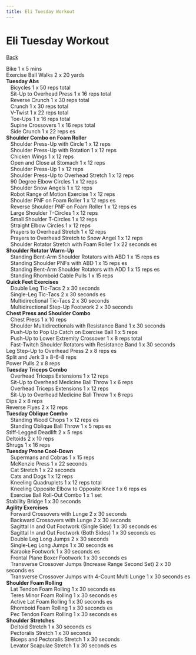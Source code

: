 ```yaml
---
title: Eli Tuesday Workout
---
```


# Eli Tuesday Workout

[Back](./index)

Bike 1 x 5 mins<br>
Exercise Ball Walks 2 x 20 yards<br>
**Tuesday Abs**<br>
&nbsp;&nbsp;&nbsp;Bicycles 1 x 50 reps total<br>
&nbsp;&nbsp;&nbsp;Sit-Up to Overhead Press 1 x 16 reps total<br>
&nbsp;&nbsp;&nbsp;Reverse Crunch 1 x 30 reps total<br>
&nbsp;&nbsp;&nbsp;Crunch 1 x 30 reps total<br>
&nbsp;&nbsp;&nbsp;V-Twist 1 x 22 reps total<br>
&nbsp;&nbsp;&nbsp;Toe-Ups 1 x 16 reps total<br>
&nbsp;&nbsp;&nbsp;Supine Crossovers 1 x 16 reps total<br>
&nbsp;&nbsp;&nbsp;Side Crunch 1 x 22 reps es<br>
**Shoulder Combo on Foam Roller**<br>
&nbsp;&nbsp;&nbsp;Shoulder Press-Up with Circle 1 x 12 reps<br>
&nbsp;&nbsp;&nbsp;Shoulder Press-Up with Rotation 1 x 12 reps<br>
&nbsp;&nbsp;&nbsp;Chicken Wings 1 x 12 reps<br>
&nbsp;&nbsp;&nbsp;Open and Close at Stomach 1 x 12 reps<br>
&nbsp;&nbsp;&nbsp;Shoulder Press-Up 1 x 12 reps<br>
&nbsp;&nbsp;&nbsp;Shoulder Press-Up to Overhead Stretch 1 x 12 reps<br>
&nbsp;&nbsp;&nbsp;90 Degree Elbow Circles 1 x 12 reps<br>
&nbsp;&nbsp;&nbsp;Shoulder Snow Angels 1 x 12 reps<br>
&nbsp;&nbsp;&nbsp;Robot Range of Motion Exercise 1 x 12 reps<br>
&nbsp;&nbsp;&nbsp;Shoulder PNF on Foam Roller 1 x 12 reps es<br>
&nbsp;&nbsp;&nbsp;Reverse Shoulder PNF on Foam Roller 1 x 12 reps es<br>
&nbsp;&nbsp;&nbsp;Large Shoulder T-Circles 1 x 12 reps<br>
&nbsp;&nbsp;&nbsp;Small Shoulder T-Circles 1 x 12 reps<br>
&nbsp;&nbsp;&nbsp;Straight Elbow Circles 1 x 12 reps<br>
&nbsp;&nbsp;&nbsp;Prayers to Overhead Stretch 1 x 12 reps<br>
&nbsp;&nbsp;&nbsp;Prayers to Overhead Stretch to Snow Angel 1 x 12 reps<br>
&nbsp;&nbsp;&nbsp;Shoulder Rotator Stretch with Foam Roller 1 x 22 seconds es<br>
**Shoulder Rotator Warm-Up**<br>
&nbsp;&nbsp;&nbsp;Standing Bent-Arm Shoulder Rotators with ABD 1 x 15 reps es<br>
&nbsp;&nbsp;&nbsp;Standing Shoulder PNFs with ABD 1 x 15 reps es<br>
&nbsp;&nbsp;&nbsp;Standing Bent-Arm Shoulder Rotators with ADD 1 x 15 reps es<br>
&nbsp;&nbsp;&nbsp;Standing Rhomboid Cable Pulls 1 x 15 reps<br>
**Quick Feet Exercises**<br>
&nbsp;&nbsp;&nbsp;Double Leg Tic-Tacs 2 x 30 seconds<br>
&nbsp;&nbsp;&nbsp;Single-Leg Tic-Tacs 2 x 30 seconds es<br>
&nbsp;&nbsp;&nbsp;Multidirectional Tic-Tacs 2 x 30 seconds<br>
&nbsp;&nbsp;&nbsp;Multidirectional Step-Up Footwork 2 x 30 seconds<br>
**Chest Press and Shoulder Combo**<br>
&nbsp;&nbsp;&nbsp;Chest Press 1 x 10 reps<br>
&nbsp;&nbsp;&nbsp;Shoulder Multidirectionals with Resistance Band 1 x 30 seconds<br>
&nbsp;&nbsp;&nbsp;Push-Up to Pop Up Catch on Exercise Ball 1 x 5 reps<br>
&nbsp;&nbsp;&nbsp;Push-Up to Lower Extremity Crossover 1 x 8 reps total<br>
&nbsp;&nbsp;&nbsp;Fast-Twitch Shoulder Rotators with Resistance Band 1 x 30 seconds<br>
Leg Step-Up to Overhead Press 2 x 8 reps es<br>
Split and Jerk 3 x 8-6-8 reps<br>
Power Pulls 2 x 8 reps<br>
**Tuesday Triceps Combo**<br>
&nbsp;&nbsp;&nbsp;Overhead Triceps Extensions 1 x 12 reps<br>
&nbsp;&nbsp;&nbsp;Sit-Up to Overhead Medicine Ball Throw 1 x 6 reps<br>
&nbsp;&nbsp;&nbsp;Overhead Triceps Extensions 1 x 12 reps<br>
&nbsp;&nbsp;&nbsp;Sit-Up to Overhead Medicine Ball Throw 1 x 6 reps<br>
Dips 2 x 8 reps<br>
Reverse Flyes 2 x 12 reps<br>
**Tuesday Oblique Combo**<br>
&nbsp;&nbsp;&nbsp;Standing Wood Chops 1 x 12 reps es<br>
&nbsp;&nbsp;&nbsp;Standing Oblique Ball Throw 1 x 5 reps es<br>
Stiff-Legged Deadlift 2 x 5 reps<br>
Deltoids 2 x 10 reps<br>
Shrugs 1 x 16 reps<br>
**Tuesday Prone Cool-Down**<br>
&nbsp;&nbsp;&nbsp;Supermans and Cobras 1 x 15 reps<br>
&nbsp;&nbsp;&nbsp;McKenzie Press 1 x 22 seconds<br>
&nbsp;&nbsp;&nbsp;Cat Stretch 1 x 22 seconds<br>
&nbsp;&nbsp;&nbsp;Cats and Dogs 1 x 12 reps<br>
&nbsp;&nbsp;&nbsp;Kneeling Quadruplets 1 x 12 reps total<br>
&nbsp;&nbsp;&nbsp;Kneeling Opposite Elbow to Opposite Knee 1 x 6 reps es<br>
&nbsp;&nbsp;&nbsp;Exercise Ball Roll-Out Combo 1 x 1 set<br>
Stability Bridge 1 x 30 seconds<br>
**Agility Exercises**<br>
&nbsp;&nbsp;&nbsp;Forward Crossovers with Lunge 2 x 30 seconds<br>
&nbsp;&nbsp;&nbsp;Backward Crossovers with Lunge 2 x 30 seconds<br>
&nbsp;&nbsp;&nbsp;Sagittal In and Out Footwork (Single Side) 1 x 30 seconds es<br>
&nbsp;&nbsp;&nbsp;Sagittal In and Out Footwork (Both Sides) 1 x 30 seconds es<br>
&nbsp;&nbsp;&nbsp;Double Leg Long Jumps 2 x 30 seconds<br>
&nbsp;&nbsp;&nbsp;Single-Leg Long Jumps 1 x 30 seconds es<br>
&nbsp;&nbsp;&nbsp;Karaoke Footwork 1 x 30 seconds es<br>
&nbsp;&nbsp;&nbsp;Frontal Plane Boxer Footwork 1 x 30 seconds es<br>
&nbsp;&nbsp;&nbsp;Transverse Crossover Jumps (Increase Range Second Set) 2 x 30 seconds es<br>
&nbsp;&nbsp;&nbsp;Transverse Crossover Jumps with 4-Count Multi Lunge 1 x 30 seconds es<br>
**Shoulder Foam Rolling**<br>
&nbsp;&nbsp;&nbsp;Lat Tendon Foam Rolling 1 x 30 seconds es<br>
&nbsp;&nbsp;&nbsp;Teres Minor Foam Rolling 1 x 30 seconds es<br>
&nbsp;&nbsp;&nbsp;Active Lat Foam Rolling 1 x 30 seconds es<br>
&nbsp;&nbsp;&nbsp;Rhomboid Foam Rolling 1 x 30 seconds es<br>
&nbsp;&nbsp;&nbsp;Pec Tendon Foam Rolling 1 x 30 seconds es<br>
**Shoulder Stretches**<br>
&nbsp;&nbsp;&nbsp;Deltoid Stretch 1 x 30 seconds es<br>
&nbsp;&nbsp;&nbsp;Pectoralis Stretch 1 x 30 seconds<br>
&nbsp;&nbsp;&nbsp;Biceps and Pectoralis Stretch 1 x 30 seconds<br>
&nbsp;&nbsp;&nbsp;Levator Scapulae Stretch 1 x 30 seconds es<br>

